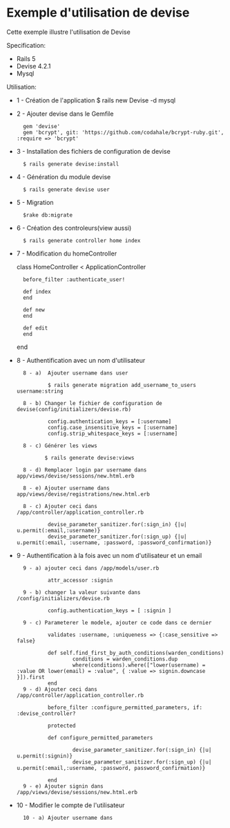 # Exemple d'utilisation de devise

Cette exemple illustre l'utilisation de Devise

Specification:

* Rails 5
* Devise 4.2.1
* Mysql

Utilisation:

* 1 - Création de l'application 
        $ rails new Devise -d mysql
* 2 - Ajouter devise dans le Gemfile

        gem 'devise'
        gem 'bcrypt', git: 'https://github.com/codahale/bcrypt-ruby.git', :require => 'bcrypt'

* 3 - Installation des fichiers de configuration de devise

        $ rails generate devise:install

* 4 - Génération du module devise

        $ rails generate devise user

* 5 - Migration

        $rake db:migrate

* 6 - Création des controleurs(view aussi)

        $ rails generate controller home index

* 7 - Modification du homeController

    class HomeController < ApplicationController

        before_filter :authenticate_user!

        def index
        end

        def new
        end

        def edit
        end

    end
* 8 - Authentification avec un nom d'utilisateur

        8 - a)  Ajouter username dans user

                $ rails generate migration add_username_to_users username:string

        8 - b) Changer le fichier de configuration de devise(config/initializers/devise.rb)

                config.authentication_keys = [:username]
                config.case_insensitive_keys = [:username]
                config.strip_whitespace_keys = [:username]

        8 - c) Générer les views

               $ rails generate devise:views

        8 - d) Remplacer login par username dans app/views/devise/sessions/new.html.erb

        8 - e) Ajouter username dans app/views/devise/registrations/new.html.erb

        8 - c) Ajouter ceci dans /app/controller/application_controller.rb

                devise_parameter_sanitizer.for(:sign_in) {|u| u.permit(:email,:username)}
                devise_parameter_sanitizer.for(:sign_up) {|u| u.permit(:email, :username, :password, :password_confirmation)}

* 9 - Authentification à la fois avec un nom d'utilisateur et un email

        9 - a) ajouter ceci dans /app/models/user.rb

                attr_accessor :signin

        9 - b) changer la valeur suivante dans /config/initializers/devise.rb

                config.authentication_keys = [ :signin ]
                
        9 - c) Parameterer le modele, ajouter ce code dans ce dernier

                validates :username, :uniqueness => {:case_sensitive => false}

                def self.find_first_by_auth_conditions(warden_conditions)
                        conditions = warden_conditions.dup
                        where(conditions).where(["lower(username) = :value OR lower(email) = :value", { :value => signin.downcase }]).first
                end
        9 - d) Ajouter ceci dans /app/controller/application_controller.rb

                before_filter :configure_permitted_parameters, if: :devise_controller?

                protected

                def configure_permitted_parameters

                        devise_parameter_sanitizer.for(:sign_in) {|u| u.permit(:signin)}
                        devise_parameter_sanitizer.for(:sign_up) {|u| u.permit(:email,:username, :password, password_confirmation)}

                end
        9 - e) Ajouter signin dans /app/views/devise/sessions/new.html.erb

* 10 - Modifier le compte de l'utilisateur

        10 - a) Ajouter username dans 


